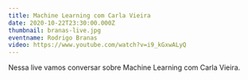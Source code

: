 ```yaml
---
title: Machine Learning com Carla Vieira
date: 2020-10-22T23:30:00.000Z
thumbnail: branas-live.jpg
eventname: Rodrigo Branas
video: https://www.youtube.com/watch?v=i9_kGxwALyQ
---
```

Nessa live vamos conversar sobre Machine Learning com Carla Vieira.